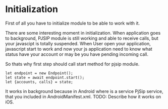 
# Initialization

First of all you have to initialize module to be able to work with it.

There are some interesting moment in initialization.
When application goes to background, PJSIP module is still working and able to receive calls, but your javascipt is totally suspended.
When User open your application, javascript start to work and now your js application need to know what status have your account or may be you have pending incoming call.

So thats why first step should call start method for pjsip module.

```
let endpoint = new Endpoint();
let state = await endpoint.start();
let {accounts, calls} = state;
```

It works in background because in Android where is a service PjSip service, that you included in AndroidManifest.xml.
TODO: Describe how it works on iOS.

